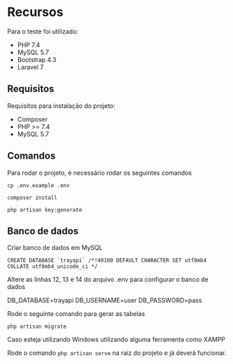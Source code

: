 # Recursos

Para o teste foi utilizado:

* PHP 7.4
* MySQL 5.7
* Bootstrap 4.3
* Laravel 7

## Requisitos

Requisitos para instalação do projeto:

* Composer
* PHP >= 7.4
* MySQL 5.7

## Comandos

Para rodar o projeto, é necessário rodar os seguintes comandos

```
cp .env.example .env
```
```
composer install
```
```
php artisan key:generate
```

## Banco de dados

Criar banco de dados em MySQL

```
CREATE DATABASE `trayapi` /*!40100 DEFAULT CHARACTER SET utf8mb4 COLLATE utf8mb4_unicode_ci */
```

Altere as linhas 12, 13 e 14 do arquivo .env para configurar o banco de dados 

DB_DATABASE=trayapi
DB_USERNAME=user
DB_PASSWORD=pass

Rode o seguinte comando para gerar as tabelas
```
php artisan migrate
```

Caso esteja utilizando Windows utilizando alguma ferramenta como XAMPP

Rode o comando ``php artisan serve`` na raiz do projeto e já deverá funcionar.
